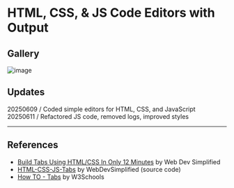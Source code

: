 # HTML, CSS, & JS Code Editors with Output
## Gallery
![image](https://github.com/user-attachments/assets/54f07e96-f24a-4fc0-b721-ef160eefead4)

## Updates
20250609 / Coded simple editors for HTML, CSS, and JavaScript <br/>
20250611 / Refactored JS code, removed logs, improved styles

---
## References
- [Build Tabs Using HTML/CSS In Only 12 Minutes](https://youtu.be/5L6h_MrNvsk?si=z85dnBHEe_TcYxbI) by Web Dev Simplified
- [HTML-CSS-JS-Tabs](https://github.com/WebDevSimplified/HTML-CSS-JS-Tabs) by WebDevSimplified (source code)
- [How TO - Tabs](https://www.w3schools.com/howto/howto_js_tabs.asp) by W3Schools
